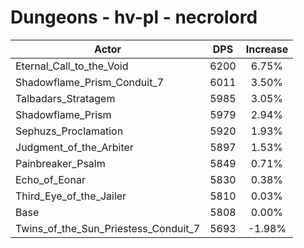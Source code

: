 # Dungeons - hv-pl - necrolord
| Actor | DPS | Increase |
|---|:---:|:---:|
|Eternal_Call_to_the_Void|6200|6.75%|
|Shadowflame_Prism_Conduit_7|6011|3.50%|
|Talbadars_Stratagem|5985|3.05%|
|Shadowflame_Prism|5979|2.94%|
|Sephuzs_Proclamation|5920|1.93%|
|Judgment_of_the_Arbiter|5897|1.53%|
|Painbreaker_Psalm|5849|0.71%|
|Echo_of_Eonar|5830|0.38%|
|Third_Eye_of_the_Jailer|5810|0.03%|
|Base|5808|0.00%|
|Twins_of_the_Sun_Priestess_Conduit_7|5693|-1.98%|
